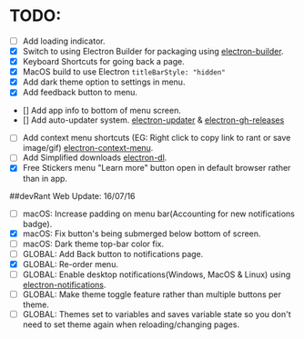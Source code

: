 # TODO:
 - [ ] Add loading indicator.
 - [x] Switch to using Electron Builder for packaging using [electron-builder](https://www.npmjs.com/package/electron-builder).
 - [x] Keyboard Shortcuts for going back a page.
 - [x] MacOS build to use Electron `titleBarStyle: "hidden"`
 - [x] Add dark theme option to settings in menu.
 - [x] Add feedback button to menu.
 - [] Add app info to bottom of menu screen.
 - [] Add auto-updater system. [electron-updater](https://www.npmjs.com/package/electron-updater) & [electron-gh-releases](https://www.npmjs.com/package/electron-gh-releases)
 - [ ] Add context menu shortcuts (EG: Right click to copy link to rant or save image/gif) [electron-context-menu](https://www.npmjs.com/package/electron-context-menu).
 - [ ] Add Simplified downloads [electron-dl](https://www.npmjs.com/package/electron-dl).
 - [x] Free Stickers menu "Learn more" button open in default browser rather than in app.

##devRant Web Update: 16/07/16
 - [ ] macOS: Increase padding on menu bar(Accounting for new notifications badge).
 - [x] macOS: Fix button's being submerged below bottom of screen.
 - [ ] macOS: Dark theme top-bar color fix.
 - [ ] GLOBAL: Add Back button to notifications page.
 - [x] GLOBAL: Re-order menu.
 - [ ] GLOBAL: Enable desktop notifications(Windows, MacOS & Linux) using [electron-notifications](https://www.npmjs.com/package/electron-notifications).
 - [ ] GLOBAL: Make theme toggle feature rather than multiple buttons per theme.
 - [ ] GLOBAL: Themes set to variables and saves variable state so you don't need to set theme again when reloading/changing pages.
